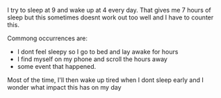 I try to sleep at 9 and wake up at 4 every day. That gives me 7 hours of sleep
but this sometimes doesnt work out too well and I have to counter this.

Commong occurrences are:
- I dont feel sleepy so I go to bed and lay awake for hours
- I find myself on my phone and scroll the hours away
- some event that happened.

Most of the time, I'll then wake up tired when I dont sleep early and I wonder
what impact this has on my day
